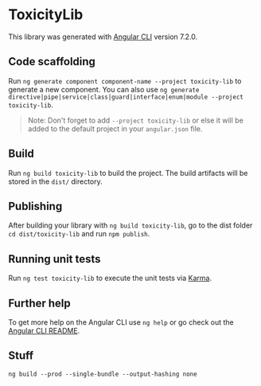 # ToxicityLib

This library was generated with [Angular CLI](https://github.com/angular/angular-cli) version 7.2.0.

## Code scaffolding

Run `ng generate component component-name --project toxicity-lib` to generate a new component. You can also use `ng generate directive|pipe|service|class|guard|interface|enum|module --project toxicity-lib`.

> Note: Don't forget to add `--project toxicity-lib` or else it will be added to the default project in your `angular.json` file.

## Build

Run `ng build toxicity-lib` to build the project. The build artifacts will be stored in the `dist/` directory.

## Publishing

After building your library with `ng build toxicity-lib`, go to the dist folder `cd dist/toxicity-lib` and run `npm publish`.

## Running unit tests

Run `ng test toxicity-lib` to execute the unit tests via [Karma](https://karma-runner.github.io).

## Further help

To get more help on the Angular CLI use `ng help` or go check out the [Angular CLI README](https://github.com/angular/angular-cli/blob/master/README.md).

## Stuff

`ng build --prod --single-bundle --output-hashing none`
